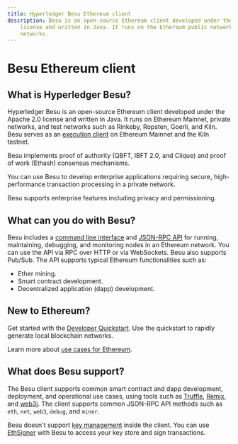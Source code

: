 ```yaml
---
title: Hyperledger Besu Ethereum client
description: Besu is an open-source Ethereum client developed under the Apache 2.0
    license and written in Java. It runs on the Ethereum public network, private networks, and test
    networks.
---
```


# Besu Ethereum client

## What is Hyperledger Besu?

Hyperledger Besu is an open-source Ethereum client developed under the Apache 2.0 license and written in Java.
It runs on Ethereum Mainnet, private networks, and test networks such as Rinkeby, Ropsten, Goerli, and Kiln.
Besu serves as an [execution client](Concepts/Merge.md) on Ethereum Mainnet and the Kiln testnet.

Besu implements proof of authority (QBFT, IBFT 2.0, and Clique) and proof of work (Ethash) consensus mechanisms.

You can use Besu to develop enterprise applications requiring secure, high-performance transaction
processing in a private network.

Besu supports enterprise features including privacy and permissioning.

## What can you do with Besu?

Besu includes a [command line interface](Reference/CLI/CLI-Syntax.md) and
[JSON-RPC API](HowTo/Interact/APIs/API.md) for running, maintaining, debugging, and monitoring
nodes in an Ethereum network. You can use the API via RPC over HTTP or via WebSockets. Besu also
supports Pub/Sub. The API supports typical Ethereum functionalities such as:

* Ether mining.
* Smart contract development.
* Decentralized application (dapp) development.

## New to Ethereum?

Get started with the [Developer Quickstart](Tutorials/Developer-Quickstart.md). Use the quickstart
to rapidly generate local blockchain networks.

Learn more about [use cases for Ethereum](https://consensys.net/blockchain-use-cases/case-studies/).

## What does Besu support?

The Besu client supports common smart contract and dapp development, deployment, and operational
use cases, using tools such as [Truffle](http://truffleframework.com/),
[Remix](https://github.com/ethereum/remix), and [web3j](https://web3j.io/). The client supports
common JSON-RPC API methods such as `eth`, `net`, `web3`, `debug`, and `miner`.

Besu doesn't support [key management](HowTo/Send-Transactions/Account-Management.md) inside the
client. You can use [EthSigner](http://docs.ethsigner.consensys.net/en/latest/) with Besu to access
your key store and sign transactions.
